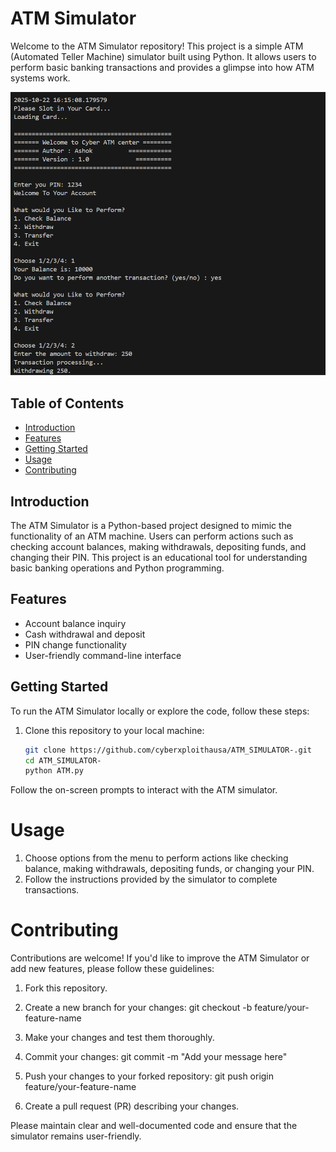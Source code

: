 # ATM Simulator

Welcome to the ATM Simulator repository! This project is a simple ATM (Automated Teller Machine) simulator built using Python. It allows users to perform basic banking transactions and provides a glimpse into how ATM systems work.

![ATM Simulator](image.png)

## Table of Contents

- [Introduction](#introduction)
- [Features](#features)
- [Getting Started](#getting-started)
- [Usage](#usage)
- [Contributing](#contributing)

## Introduction

The ATM Simulator is a Python-based project designed to mimic the functionality of an ATM machine. Users can perform actions such as checking account balances, making withdrawals, depositing funds, and changing their PIN. This project is an educational tool for understanding basic banking operations and Python programming.

## Features

- Account balance inquiry
- Cash withdrawal and deposit
- PIN change functionality
- User-friendly command-line interface

## Getting Started

To run the ATM Simulator locally or explore the code, follow these steps:

1. Clone this repository to your local machine:

   ```bash
   git clone https://github.com/cyberxploithausa/ATM_SIMULATOR-.git
   cd ATM_SIMULATOR-
   python ATM.py
Follow the on-screen prompts to interact with the ATM simulator.

# Usage
1. Choose options from the menu to perform actions like checking balance, making withdrawals, depositing funds, or changing your PIN.
2. Follow the instructions provided by the simulator to complete transactions.

# Contributing
Contributions are welcome! If you'd like to improve the ATM Simulator or add new features, please follow these guidelines:

1. Fork this repository.

2. Create a new branch for your changes: git checkout -b feature/your-feature-name

3. Make your changes and test them thoroughly.

4. Commit your changes: git commit -m "Add your message here"

5. Push your changes to your forked repository: git push origin feature/your-feature-name

6. Create a pull request (PR) describing your changes.

Please maintain clear and well-documented code and ensure that the simulator remains user-friendly.






